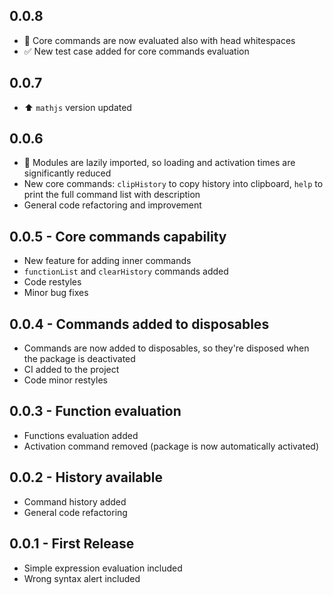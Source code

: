## 0.0.8
* :bug: Core commands are now evaluated also with head whitespaces
* :white_check_mark: New test case added for core commands evaluation

## 0.0.7
* :arrow_up: `mathjs` version updated

## 0.0.6
* :racehorse: Modules are lazily imported, so loading and activation times are significantly reduced
* New core commands: `clipHistory` to copy history into clipboard, `help` to print the full command list with description
* General code refactoring and improvement

## 0.0.5 - Core commands capability
* New feature for adding inner commands
* `functionList` and `clearHistory` commands added
* Code restyles
* Minor bug fixes

## 0.0.4 - Commands added to disposables
* Commands are now added to disposables, so they're disposed when the package is
deactivated
* CI added to the project
* Code minor restyles

## 0.0.3 - Function evaluation
* Functions evaluation added
* Activation command removed (package is now automatically activated)

## 0.0.2 - History available
* Command history added
* General code refactoring

## 0.0.1 - First Release
* Simple expression evaluation included
* Wrong syntax alert included
